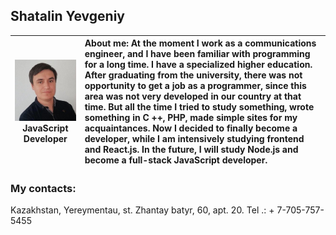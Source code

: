 ## Shatalin Yevgeniy ##

![](img/photo.jpg) JavaScript Developer| About me: At the moment I work as a communications engineer, and I have been familiar with programming for a long time. I have a specialized higher education. After graduating from the university, there was not opportunity to get a job as a programmer, since this area was not very developed in our country at that time. But all the time I tried to study something, wrote something in C ++, PHP, made simple sites for my acquaintances. Now I decided to finally become a developer, while I am intensively studying frontend and React.js. In the future, I will study Node.js and become a full-stack JavaScript developer.
:-:|:-

### My contacts:
Kazakhstan, Yereymentau, st. Zhantay batyr, 60, apt. 20. Tel .: + 7-705-757-5455